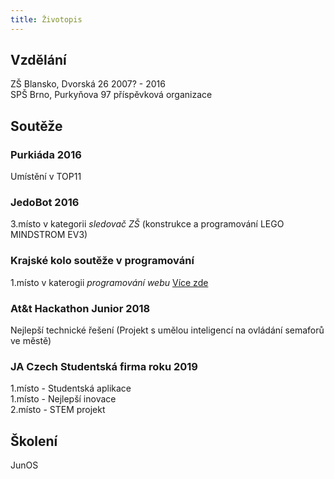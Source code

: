 ```yaml
---
title: Životopis
---
```


## Vzdělání
ZŠ Blansko, Dvorská 26 2007? - 2016\
SPŠ Brno, Purkyňova 97 příspěvková organizace

## Soutěže
### Purkiáda 2016
Umístění v TOP11
### JedoBot 2016
3.místo v kategorii *sledovač ZŠ* (konstrukce a programování LEGO MINDSTROM EV3)
### Krajské kolo soutěže v programování
1.místo v katerogii *programování webu* [Více zde](https://www.chces-soutezit.cz/souteze/editace-soutezni-kolo?soutez_kategorie_id=627&soutez_kolo_id=11375&soutez_id=171&backlink=h6698&idSkolniRok=3)
### At&t Hackathon Junior 2018
Nejlepší technické řešení (Projekt s umělou inteligencí na ovládání semaforů ve městě)
### JA Czech Studentská firma roku 2019
1.místo - Studentská aplikace\
1.místo - Nejlepší inovace\
2.místo - STEM projekt

## Školení
JunOS
